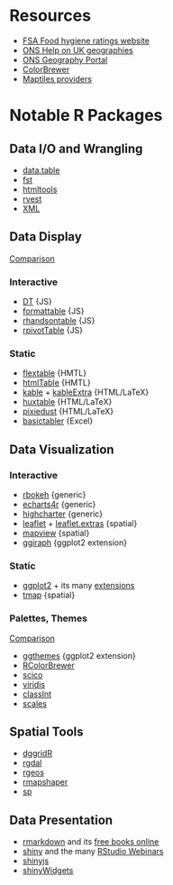 # Resources
  - [FSA Food hygiene ratings website](https://ratings.food.gov.uk/)
  - [ONS Help on UK geographies](https://www.ons.gov.uk/methodology/geography/ukgeographies)
  - [ONS Geography Portal](http://geoportal.statistics.gov.uk/)  
  - [ColorBrewer](http://colorbrewer2.org/)
  - [Maptiles providers](http://leaflet-extras.github.io/leaflet-providers/preview/)

# Notable R Packages

## Data I/O and Wrangling
  - [data.table](https://github.com/Rdatatable/data.table) 
  - [fst](https://www.fstpackage.org/)
  - [htmltools](https://github.com/rstudio/htmltools)
  - [rvest](https://rvest.tidyverse.org/)
  - [XML](http://www.omegahat.net/RSXML/)

## Data Display
[Comparison](https://hughjonesd.github.io/huxtable/design-principles.html)

### Interactive
  - [DT](https://rstudio.github.io/DT/) {JS}
  - [formattable](https://renkun-ken.github.io/formattable/) {JS}
  - [rhandsontable](https://github.com/jrowen/rhandsontable/) {JS}
  - [rpivotTable](https://github.com/smartinsightsfromdata/rpivotTable) {JS}

### Static
  - [flextable](https://github.com/davidgohel/flextable) {HMTL}
  - [htmlTable](https://github.com/gforge/htmlTable) {HMTL}
  - [kable](https://yihui.name/knitr/) + [kableExtra](https://github.com/haozhu233/kableExtra) {HTML/LaTeX}
  - [huxtable](https://github.com/hughjonesd/huxtable) {HTML/LaTeX}
  - [pixiedust](https://github.com/nutterb/pixiedust) {HTML/LaTeX}
  - [basictabler](https://github.com/cbailiss/basictabler) {Excel}
 
## Data Visualization

### Interactive
  - [rbokeh](http://hafen.github.io/rbokeh/) {generic}
  - [echarts4r](https://echarts4r.john-coene.com/) {generic}
  - [highcharter](http://jkunst.com/highcharter/) {generic}
  - [leaflet](https://rstudio.github.io/leaflet/) + [leaflet.extras](https://bhaskarvk.github.io/leaflet.extras/) {spatial}
  - [mapview](https://r-spatial.github.io/mapview/) {spatial}
  - [ggiraph](https://davidgohel.github.io/ggiraph/index.html) {ggplot2 extension}

### Static
  - [ggplot2]() + its many [extensions](http://www.ggplot2-exts.org/gallery/)
  - [tmap](https://github.com/mtennekes/tmap) {spatial}

### Palettes, Themes
[Comparison](https://yutannihilation.github.io/allYourFigureAreBelongToUs/)

  - [ggthemes](https://jrnold.github.io/ggthemes/) {ggplot2 extension}
  - [RColorBrewer](https://cran.r-project.org/package=RColorBrewer)
  - [scico](https://github.com/thomasp85/scico)
  - [viridis](https://github.com/sjmgarnier/viridis)
  - [classInt](https://r-spatial.github.io/classInt/)
  - [scales](https://github.com/r-lib/scales)
  
## Spatial Tools
  - [dggridR](https://github.com/r-barnes/dggridR)
  - [rgdal](http://rgdal.r-forge.r-project.org/)
  - [rgeos](https://r-forge.r-project.org/projects/rgeos/)
  - [rmapshaper](https://github.com/ateucher/rmapshaper)
  - [sp](https://github.com/edzer/sp/)
  
## Data Presentation 
  - [rmarkdown](https://rmarkdown.rstudio.com/) and its [free books online](https://bookdown.org/yihui/rmarkdown/)
  - [shiny](https://shiny.rstudio.com/) and the many [RStudio Webinars](https://www.rstudio.com/resources/webinars/#shinyessentials)
  - [shinyjs](https://github.com/daattali/shinyjs)
  - [shinyWidgets](https://dreamrs.github.io/shinyWidgets/index.html)
